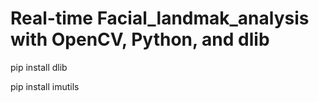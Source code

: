 # Real-time Facial_landmak_analysis with OpenCV, Python, and dlib  

pip install dlib  

pip install imutils  

